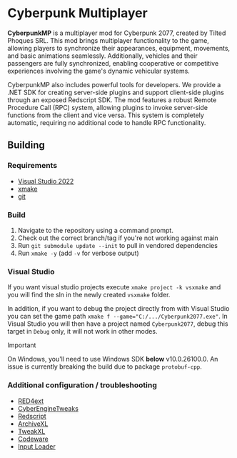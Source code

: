 # Cyberpunk Multiplayer

**CyberpunkMP** is a multiplayer mod for Cyberpunk 2077, created by Tilted 
Phoques SRL. This mod brings multiplayer functionality to the game, allowing 
players to synchronize their appearances, equipment, movements, and basic 
animations seamlessly. Additionally, vehicles and their passengers are fully 
synchronized, enabling cooperative or competitive experiences involving the 
game's dynamic vehicular systems.

CyberpunkMP also includes powerful tools for developers. We provide a .NET SDK 
for creating server-side plugins and support client-side plugins through an 
exposed Redscript SDK. The mod features a robust Remote Procedure Call (RPC) 
system, allowing plugins to invoke server-side functions from the client and 
vice versa. This system is completely automatic, requiring no additional code 
to handle RPC functionality.

## Building

### Requirements
- [Visual Studio 2022](https://visualstudio.microsoft.com/downloads/)
- [xmake](https://github.com/xmake-io/xmake/releases)
- [git](https://git-scm.com/downloads)

### Build
1. Navigate to the repository using a command prompt.
2. Check out the correct branch/tag if you're not working against main
3. Run `git submodule update --init` to pull in vendored dependencies
4. Run `xmake -y` (add `-v` for verbose output)

### Visual Studio

If you want visual studio projects execute `xmake project -k vsxmake` and you 
will find the sln in the newly created `vsxmake` folder.

In addition, if you want to debug the project directly from with Visual Studio
you can set the game path `xmake f --game="C:/.../Cyberpunk2077.exe"`. In Visual
Studio you will then have a project named `Cyberpunk2077`, debug this target in
`Debug` only, it will not work in other modes.

> [!IMPORTANT]
> On Windows, you'll need to use Windows SDK **below** v10.0.26100.0. An issue
> is currently breaking the build due to package `protobuf-cpp`.

### Additional configuration / troubleshooting

- [RED4ext](https://github.com/WopsS/RED4ext/releases)
- [CyberEngineTweaks](https://github.com/maximegmd/CyberEngineTweaks/releases)
- [Redscript](https://github.com/jac3km4/redscript/releases/)
- [ArchiveXL](https://github.com/psiberx/cp2077-archive-xl/releases/)
- [TweakXL](https://github.com/psiberx/cp2077-tweak-xl/releases/)
- [Codeware](https://github.com/psiberx/cp2077-codeware/releases/)
- [Input Loader](https://github.com/jackhumbert/cyberpunk2077-input-loader/releases)

